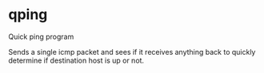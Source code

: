 # qping
Quick ping program

Sends a single icmp packet and sees if it receives anything back to quickly determine if destination host is up or not.
